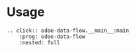 # Usage

```{eval-rst}
.. click:: odoo-data-flow.__main__:main
    :prog: odoo-data-flow
    :nested: full
```
